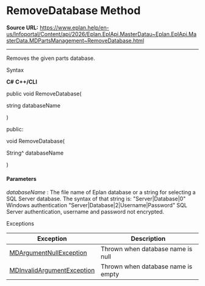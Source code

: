 # RemoveDatabase Method

**Source URL:** https://www.eplan.help/en-us/Infoportal/Content/api/2026/Eplan.EplApi.MasterDatau~Eplan.EplApi.MasterData.MDPartsManagement~RemoveDatabase.html

---

Removes the given parts database.

Syntax

**C#**
**C++/CLI**


public void RemoveDatabase( 

   string databaseName

)

public:

void RemoveDatabase( 

   String^ databaseName

)


#### Parameters

*databaseName*
:   The file name of Eplan database or a string for selecting a SQL Server database. The syntax of that string is: "Server|Database|0" Windows authentication "Server|Database|2|Username|Password" SQL Server authentication, username and password not encrypted.

Exceptions

| Exception | Description |
| --- | --- |
| [MDArgumentNullException](Eplan.EplApi.MasterDatau~Eplan.EplApi.MasterData.MDArgumentNullException.html) | Thrown when database name is null |
| [MDInvalidArgumentException](Eplan.EplApi.MasterDatau~Eplan.EplApi.MasterData.MDInvalidArgumentException.html) | Thrown when database name is empty |
